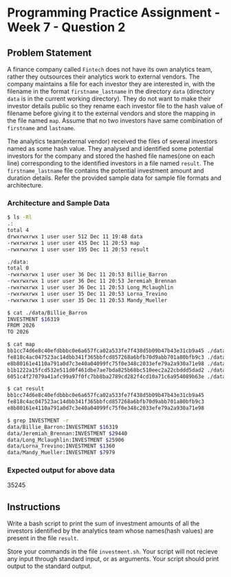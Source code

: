 # Programming Practice Assignment - Week 7 - Question 2

## Problem Statement

A finance company called `Fintech` does not have its own analytics team, rather they outsources their analytics work to external vendors.
The company maintains a file for each investor they are interested in, with the filename in the format `firstname_lastname` in the directory `data` (directory `data` is in the current working directory).
They do not want to make their investor details public so they rename each investor file to the hash value of filename before giving it to the external vendors and store the mapping in the file named `map`.
Assume that no two investors have same combination of `firstname` and `lastname`.

The analytics team(external vendor) received the files of several investors named as some hash value.
They analysed and identified some potential investors for the company and stored the hashed file names(one on each line) corresponding to the identified investors in a file named `result`.
The `firstname_lastname` file contains the potential investment amount and duration details.
Refer the provided sample data for sample file formats and architecture.

### Architecture and Sample Data

```bash
$ ls -Rl
.:
total 4
drwxrwxrwx 1 user user 512 Dec 11 19:48 data
-rwxrwxrwx 1 user user 435 Dec 11 20:53 map
-rwxrwxrwx 1 user user 195 Dec 11 20:53 result

./data:
total 0
-rwxrwxrwx 1 user user 36 Dec 11 20:53 Billie_Barron
-rwxrwxrwx 1 user user 36 Dec 11 20:53 Jeremiah_Brennan
-rwxrwxrwx 1 user user 36 Dec 11 20:53 Long_Mclaughlin
-rwxrwxrwx 1 user user 35 Dec 11 20:53 Lorna_Trevino
-rwxrwxrwx 1 user user 35 Dec 11 20:53 Mandy_Mueller

$ cat ./data/Billie_Barron
INVESTMENT $16319
FROM 2026
TO 2026

$ cat map
bb1cc74d6e8c40efdbbbc0e6a657fca02a533fe7f438d5b09b47b43e31cb9a45 ./data/Mandy_Mueller
fe818c4ac047523ac14dbb341f365bbfcd857268a6bfb70d9abb701a80bfb9c3 ./data/Lorna_Trevino
e8b80161e4110a791a0d7c3e40a04099fc75f0e348c2033efe79a2a930a71e98 ./data/Long_Mclaughlin
b1b1222a15fcd532e511d0f461dbe7ae7bda825b68bc510eec2a22cbddd5dad2 ./data/Billie_Barron
6051c4f27079a41afc99a97f0fc7bb8ba2789cd282f4cd10a71c6a954089b63e ./data/Jeremiah_Brennan

$ cat result
bb1cc74d6e8c40efdbbbc0e6a657fca02a533fe7f438d5b09b47b43e31cb9a45
fe818c4ac047523ac14dbb341f365bbfcd857268a6bfb70d9abb701a80bfb9c3
e8b80161e4110a791a0d7c3e40a04099fc75f0e348c2033efe79a2a930a71e98

$ grep INVESTMENT -r
data/Billie_Barron:INVESTMENT $16319
data/Jeremiah_Brennan:INVESTMENT $29440
data/Long_Mclaughlin:INVESTMENT $25906
data/Lorna_Trevino:INVESTMENT $1360
data/Mandy_Mueller:INVESTMENT $7979
```

### Expected output for above data

35245

## Instructions

Write a bash script to print the sum of investment amounts of all the investors identified by the analytics team whose names(hash values) are present in the file `result`.

Store your commands in the file `investment.sh`.
Your script will not recieve any input through standard input, or as arguments.
Your script should print output to the standard output.
